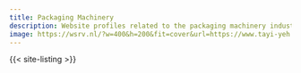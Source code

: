 ```yaml
---
title: Packaging Machinery
description: Website profiles related to the packaging machinery industry.
image: https://wsrv.nl/?w=400&h=200&fit=cover&url=https://www.tayi-yeh.com/storage/media/products/Side-Sealer/TY-701-3000L-06.jpg
---
```


{{< site-listing >}}